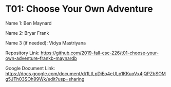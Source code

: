 # T01: Choose Your Own Adventure

Name 1: Ben Maynard

Name 2: Bryar Frank

Name 3 (if needed): Vidya Mastriyana

Repository Link: https://github.com/2019-fall-csc-226/t01-choose-your-own-adventure-frankb-maynardb

Google Document Link: https://docs.google.com/document/d/1LtLpDiEo4eULp1KKuoVx4jQPZbSOMg5JTh03SOh99Wk/edit?usp=sharing
